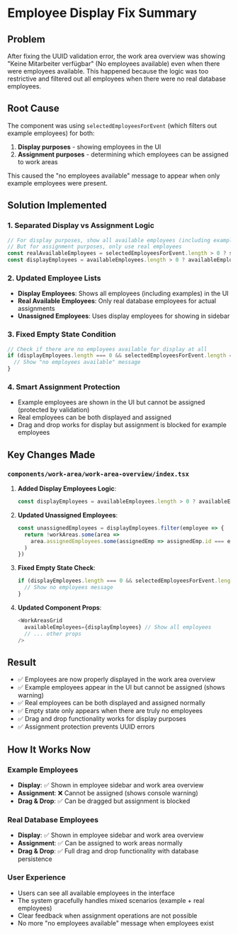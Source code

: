 # Employee Display Fix Summary

## Problem
After fixing the UUID validation error, the work area overview was showing "Keine Mitarbeiter verfügbar" (No employees available) even when there were employees available. This happened because the logic was too restrictive and filtered out all employees when there were no real database employees.

## Root Cause
The component was using `selectedEmployeesForEvent` (which filters out example employees) for both:
1. **Display purposes** - showing employees in the UI
2. **Assignment purposes** - determining which employees can be assigned to work areas

This caused the "no employees available" message to appear when only example employees were present.

## Solution Implemented

### 1. **Separated Display vs Assignment Logic**
```typescript
// For display purposes, show all available employees (including example ones)
// But for assignment purposes, only use real employees
const realAvailableEmployees = selectedEmployeesForEvent.length > 0 ? selectedEmployeesForEvent : availableEmployees
const displayEmployees = availableEmployees.length > 0 ? availableEmployees : selectedEmployeesForEvent
```

### 2. **Updated Employee Lists**
- **Display Employees**: Shows all employees (including examples) in the UI
- **Real Available Employees**: Only real database employees for actual assignments
- **Unassigned Employees**: Uses display employees for showing in sidebar

### 3. **Fixed Empty State Condition**
```typescript
// Check if there are no employees available for display at all
if (displayEmployees.length === 0 && selectedEmployeesForEvent.length === 0) {
  // Show "no employees available" message
}
```

### 4. **Smart Assignment Protection**
- Example employees are shown in the UI but cannot be assigned (protected by validation)
- Real employees can be both displayed and assigned
- Drag and drop works for display but assignment is blocked for example employees

## Key Changes Made

### `components/work-area/work-area-overview/index.tsx`

1. **Added Display Employees Logic**:
   ```typescript
   const displayEmployees = availableEmployees.length > 0 ? availableEmployees : selectedEmployeesForEvent
   ```

2. **Updated Unassigned Employees**:
   ```typescript
   const unassignedEmployees = displayEmployees.filter(employee => {
     return !workAreas.some(area => 
       area.assignedEmployees.some(assignedEmp => assignedEmp.id === employee.id)
     )
   })
   ```

3. **Fixed Empty State Check**:
   ```typescript
   if (displayEmployees.length === 0 && selectedEmployeesForEvent.length === 0) {
     // Show no employees message
   }
   ```

4. **Updated Component Props**:
   ```typescript
   <WorkAreasGrid
     availableEmployees={displayEmployees} // Show all employees
     // ... other props
   />
   ```

## Result
- ✅ Employees are now properly displayed in the work area overview
- ✅ Example employees appear in the UI but cannot be assigned (shows warning)
- ✅ Real employees can be both displayed and assigned normally
- ✅ Empty state only appears when there are truly no employees
- ✅ Drag and drop functionality works for display purposes
- ✅ Assignment protection prevents UUID errors

## How It Works Now

### Example Employees
- **Display**: ✅ Shown in employee sidebar and work area overview
- **Assignment**: ❌ Cannot be assigned (shows console warning)
- **Drag & Drop**: ✅ Can be dragged but assignment is blocked

### Real Database Employees  
- **Display**: ✅ Shown in employee sidebar and work area overview
- **Assignment**: ✅ Can be assigned to work areas normally
- **Drag & Drop**: ✅ Full drag and drop functionality with database persistence

### User Experience
- Users can see all available employees in the interface
- The system gracefully handles mixed scenarios (example + real employees)
- Clear feedback when assignment operations are not possible
- No more "no employees available" message when employees exist